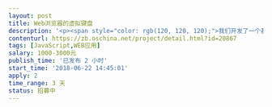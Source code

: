 ```yaml
---                
layout: post       
title: Web浏览器的虚拟键盘           
description: '<p><span style="color: rgb(120, 120, 120);">我们开发了一个基于高分辨率触摸屏设备的Web浏览器应用，使用的IE10，IE11。</span></p><p><span style="color: rgb(120, 120, 120);">分辨率有3840x2160，和 1920X1080两种。</span></p><p><br></p><p><span style="color: rgb(120, 120, 120);">由于Windows键盘使用不便，准备在Web浏览器上集成浏览器虚拟键盘，达到点文本框后，弹出相关键盘的效果。</span></p><p><span style="color: rgb(120, 120, 120);">需要三种键盘,基于JS</span></p><p><span style="color: rgb(120, 120, 120);">1，纯数字 + X&nbsp;</span></p><p><span style="color: rgb(120, 120, 120);">2，省份 + 数字 + 字母（车牌号输入使用）</span></p><p><span style="color: rgb(120, 120, 120);">3，基于输入法输入汉字的键盘（字母+数字）</span></p>'     
contenturl: https://zb.oschina.net/project/detail.html?id=20867      
tags: [JavaScript,WEB应用]            
salary: 1000-3000元          
publish_time: '已发布 2 小时'         
start_time: '2018-06-22 14:45:01'           
apply: 2                   
time_range: 3 天              
status: 招募中                  
---                 
```

